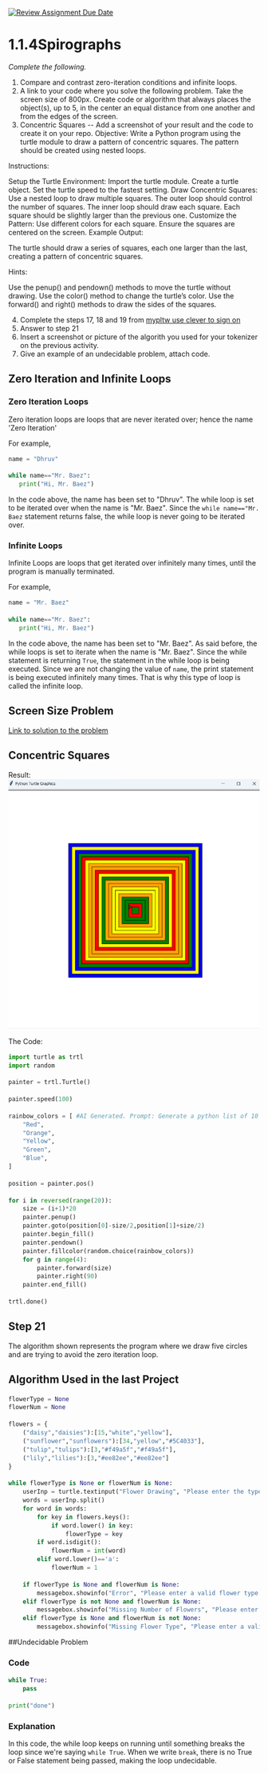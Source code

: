 [![Review Assignment Due Date](https://classroom.github.com/assets/deadline-readme-button-22041afd0340ce965d47ae6ef1cefeee28c7c493a6346c4f15d667ab976d596c.svg)](https://classroom.github.com/a/SkD24yV8)
# 1.1.4Spirographs

*Complete the following.*

1. Compare and contrast zero-iteration conditions and infinite loops.
2. A link to your code where you solve the following problem. Take the screen size of 800px. Create code or algorithm that always places the object(s), up to 5, in the center an equal distance from one another and from the edges of the screen.
3. Concentric Squares -- Add a screenshot of your result and the code to create it on your repo.
Objective: Write a Python program using the turtle module to draw a pattern of concentric squares. The pattern should be created using nested loops.

Instructions:

Setup the Turtle Environment:
Import the turtle module.
Create a turtle object.
Set the turtle speed to the fastest setting.
Draw Concentric Squares:
Use a nested loop to draw multiple squares.
The outer loop should control the number of squares.
The inner loop should draw each square.
Each square should be slightly larger than the previous one.
Customize the Pattern:
Use different colors for each square.
Ensure the squares are centered on the screen.
Example Output:

The turtle should draw a series of squares, each one larger than the last, creating a pattern of concentric squares.

Hints:

Use the penup() and pendown() methods to move the turtle without drawing.
Use the color() method to change the turtle’s color.
Use the forward() and right() methods to draw the sides of the squares.


4. Complete the steps 17, 18 and 19 from [mypltw use clever to sign on](https://pltw.read.inkling.com/a/b/5310c007377c46e28d745961310f0c2e/p/728c751a6c4145bea0ea83c5058fb9f9#44b0003a2ee14fcc9865e7bb5faec747)
5. Answer to step 21
6. Insert a screenshot or picture of the algorith you used for your tokenizer on the previous activity.
7. Give an example of an undecidable problem, attach code.

## Zero Iteration and Infinite Loops
### Zero Iteration Loops
Zero iteration loops are loops that are never iterated over; hence the name 'Zero Iteration'

For example,
```python
name = "Dhruv"

while name=="Mr. Baez":
   print("Hi, Mr. Baez")
```
In the code above, the name has been set to "Dhruv". The while loop is set to be iterated over when the name is "Mr. Baez". Since the ```while name=="Mr. Baez``` statement returns false, the while loop is never going to be iterated over.

### Infinite Loops
Infinite Loops are loops that get iterated over infinitely many times, until the program is manually terminated.

For example,
```python
name = "Mr. Baez"

while name=="Mr. Baez":
   print("Hi, Mr. Baez")
```
In the code above, the name has been set to "Mr. Baez". As said before, the while loops is set to iterate when the name is "Mr. Baez". Since the while statement is returning ```True```, the statement in the while loop is being executed. Since we are not changing the value of ```name```, the print statement is being executed infinitely many times. That is why this type of loop is called the infinite loop.

## Screen Size Problem
[Link to solution to the problem](https://github.com/Aero-ComSci/1-1-4-spinning-with-spirographs-kotharidhruv/blob/e31ff41addaa5857ae774943b40f421d007f70e5/screensize.py)

## Concentric Squares
Result:
![concentric square result](https://github.com/Aero-ComSci/1-1-4-spinning-with-spirographs-kotharidhruv/blob/3c9ad8d4210827ba74426f68dd40507d8758fba5/concentric_squares_img.png "Concentric squares")

The Code:
```python
import turtle as trtl
import random

painter = trtl.Turtle()

painter.speed(100)

rainbow_colors = [ #AI Generated. Prompt: Generate a python list of 10 colors in the rainbow
    "Red",
    "Orange",
    "Yellow",
    "Green",
    "Blue",
]

position = painter.pos()

for i in reversed(range(20)):
    size = (i+1)*20
    painter.penup()
    painter.goto(position[0]-size/2,position[1]+size/2)
    painter.begin_fill()
    painter.pendown()
    painter.fillcolor(random.choice(rainbow_colors))
    for g in range(4):
        painter.forward(size)
        painter.right(90)
    painter.end_fill()

trtl.done()
```
## Step 21
The algorithm shown represents  the program where we draw five circles and are trying to avoid the zero iteration loop.

## Algorithm Used in the last Project
```python
flowerType = None
flowerNum = None

flowers = {
    ("daisy","daisies"):[15,"white","yellow"],
    ("sunflower","sunflowers"):[34,"yellow","#5C4033"],
    ("tulip","tulips"):[3,"#f49a5f","#f49a5f"],
    ("lily","lilies"):[3,"#ee82ee","#ee82ee"]
}

while flowerType is None or flowerNum is None:
    userInp = turtle.textinput("Flower Drawing", "Please enter the type of flower you want and the number of flowers: ")
    words = userInp.split()
    for word in words:
        for key in flowers.keys():
            if word.lower() in key:
                flowerType = key
        if word.isdigit():
            flowerNum = int(word)
        elif word.lower()=='a':
            flowerNum = 1

    if flowerType is None and flowerNum is None:
        messagebox.showinfo("Error", "Please enter a valid flower type and number of flowers.")
    elif flowerType is not None and flowerNum is None:
        messagebox.showinfo("Missing Number of Flowers", "Please enter the number of flowers.")
    elif flowerType is None and flowerNum is not None:
        messagebox.showinfo("Missing Flower Type", "Please enter a valid type of flower.")
```

##Undecidable Problem
### Code
```python
while True:
    pass

print("done")
```

### Explanation
In this code, the while loop keeps on running until something breaks the loop since we're saying ```while True```. When we write ```break```, there is no True or False statement being passed, making the loop undecidable.
